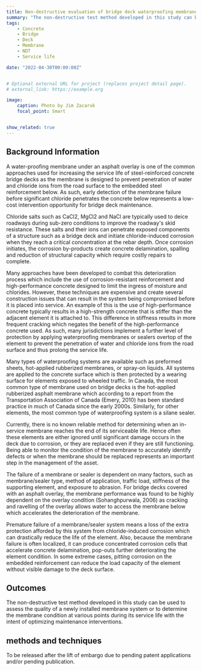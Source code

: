 ```yaml
---
title: Non-destructive evaluation of bridge deck waterproofing membranes for asset management
summary: "The non-destructive test method developed in this study can be used to assess the quality of a newly installed membrane system or to determine the membrane condition at various points during its service life with the intent of optimizing maintenance interventions."
tags:
    - Concrete
    - Bridge
    - Deck
    - Membrane
    - NDT
    - Service life

date: "2022-04-30T00:00:00Z"


# Optional external URL for project (replaces project detail page).
# external_link: https://example.org

image:
    caption: Photo by Jim Zacaruk
    focal_point: Smart


show_related: true
---
```

## **Background Information**

A water-proofing membrane under an asphalt overlay is one of the common approaches used for increasing the service life of steel-reinforced concrete bridge decks as the membrane is designed to prevent penetration of water and chloride ions from the road surface to the embedded steel reinforcement below.  As such, early detection of the membrane failure before significant chloride penetrates the concrete below represents a low-cost intervention opportunity for bridge deck maintenance.  

Chloride salts such as CaCl2, MgCl2 and NaCl are typically used to deice roadways during sub-zero conditions to improve the roadway's skid resistance.  These salts and their ions can penetrate exposed components of a structure such as a bridge deck and initiate chloride-induced corrosion when they reach a critical concentration at the rebar depth. Once corrosion initiates, the corrosion by-products create concrete delamination, spalling and reduction of structural capacity which require costly repairs to complete. 

Many approaches have been developed to combat this deterioration process which include the use of corrosion-resistant reinforcement and high-performance concrete designed to limit the ingress of moisture and chlorides.  However, these techniques are expensive and create several construction issues that can result in the system being compromised before it is placed into service.  An example of this is the use of high-performance concrete typically results in a high-strength concrete that is stiffer than the adjacent element it is attached to.  This difference in stiffness results in more frequent cracking which negates the benefit of the high-performance concrete used.  As such, many jurisdictions implement a further level of protection by applying waterproofing membranes or sealers overtop of the element to prevent the penetration of water and chloride ions from the road surface and thus prolong the service life. 

Many types of waterproofing systems are available such as preformed sheets, hot-applied rubberized membranes, or spray-on liquids.  All systems are applied to the concrete surface which is then protected by a wearing surface for elements exposed to wheeled traffic.  In Canada, the most common type of membrane used on bridge decks is the hot-applied rubberized asphalt membrane which according to a report from the Transportation Association of Canada (Emery, 2010) has been standard practice in much of Canada since the early 2000s.  Similarly, for other elements, the most common type of waterproofing system is a silane sealer.

Currently, there is no known reliable method for determining when an in-service membrane reaches the end of its serviceable life. Hence often these elements are either ignored until significant damage occurs in the deck due to corrosion, or they are replaced even if they are still functioning.  Being able to monitor the condition of the membrane to accurately identify defects or when the membrane should be replaced represents an important step in the management of the asset.  

The failure of a membrane or sealer is dependent on many factors, such as membrane/sealer type, method of application, traffic load, stiffness of the supporting element, and exposure to abrasion. For bridge decks covered with an asphalt overlay, the membrane performance was found to be highly dependent on the overlay condition (Sohanghpurwala, 2006) as cracking and ravelling of the overlay allows water to access the membrane below which accelerates the deterioration of the membrane. 

Premature failure of a membrane/sealer system means a loss of the extra protection afforded by this system from chloride-induced corrosion which can drastically reduce the life of the element. Also, because the membrane failure is often localized, it can produce concentrated corrosion cells that accelerate concrete delamination, pop-outs further deteriorating the element condition. In some extreme cases, pitting corrosion on the embedded reinforcement can reduce the load capacity of the element without visible damage to the deck surface. 

## **Outcomes**

The non-destructive test method developed in this study can be used to assess the quality of a newly installed membrane system or to determine the membrane condition at various points during its service life with the intent of optimizing maintenance interventions. 

## **methods and techniques**
To be released after the lift of embargo due to pending patent applications and/or pending publication.

